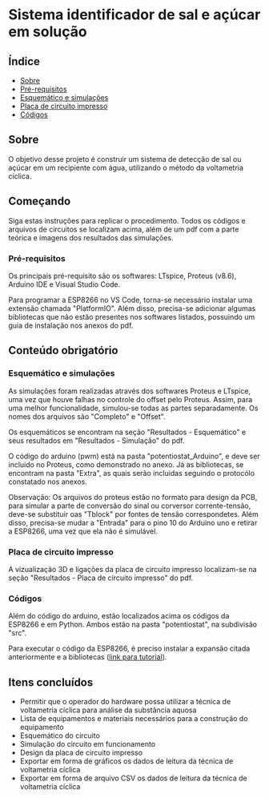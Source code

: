 # Sistema identificador de sal e açúcar em solução

## Índice
+ [Sobre](#sobre)
+ [Pré-requisitos](#pre_req)
+ [Esquemático e simulações](#sim)
+ [Placa de circuito impresso](#cir)
+ [Códigos](#cod)

<h2 id="sobre">Sobre</h2>

O objetivo desse projeto é construir um sistema de detecção de sal ou açúcar em um recipiente com água, utilizando o método da voltametria cíclica.

<h2 id="comecando">Começando</h2>

Siga estas instruções para replicar o procedimento. Todos os códigos e arquivos de circuitos se localizam acima, além de um pdf com a parte teórica e imagens dos resultados das simulações.

<h3 id='pre_req'>Pré-requisitos</h3>

Os principais pré-requisito são os softwares: LTspice, Proteus (v8.6), Arduino IDE e Visual Studio Code.

Para programar a ESP8266 no VS Code, torna-se necessário instalar uma extensão chamada "PlatformIO". Além disso, precisa-se adicionar algumas bibliotecas que não estão presentes nos softwares listados, possuindo um guia de instalação nos anexos do pdf.

<h2 id="obr">Conteúdo obrigatório</h2>

<h3 id='sim'>Esquemático e simulações</h3>

As simulações foram realizadas através dos softwares Proteus e LTspice, uma vez que houve falhas no controle do offset pelo Proteus. Assim, para uma melhor funcionalidade, simulou-se todas as partes separadamente. Os nomes dos arquivos são "Completo" e "Offset".

Os esquemáticos se encontram na seção "Resultados - Esquemático" e seus resultados em "Resultados - Simulação" do pdf.

O código do arduino (pwm) está na pasta "potentiostat_Arduino", e deve ser incluido no Proteus, como demonstrado no anexo. Já as bibliotecas, se encontram na pasta "Extra", as quais serão incluidas seguindo o protocólo constatado nos anexos.

Observação: Os arquivos do proteus estão no formato para design da PCB, para simular a parte de conversão do sinal ou corversor corrente-tensão, deve-se substituir oas "Tblock" por fontes de tensão correspondetes. Além disso, precisa-se mudar a "Entrada" para o pino 10 do Arduino uno e retirar a ESP8266, uma vez que ela não é simulável.

<h3 id='cir'>Placa de circuito impresso</h3>

A vizualização 3D e ligações da placa de circuito impresso localizam-se na seção "Resultados - Placa de circuito impresso" do pdf.

<h3 id='cod'>Códigos</h3>

Além do código do arduino, estão localizados acima os códigos da ESP8266 e em Python. Ambos estão na pasta "potentiostat", na subdivisão "src".

Para executar o código da ESP8266, é preciso instalar a expansão citada anteriormente e a bibliotecas (<a href="https://www.embarcados.com.br/esp8266-com-arduino">link para tutorial</a>).

<h2 id='todo'>Itens concluídos</h2>

- Permitir que o operador do hardware possa utilizar a técnica de voltametria
cíclica para análise da substância aquosa
- Lista de equipamentos e materiais necessários para a construção do
equipamento
- Esquemático do circuito
- Simulação do circuito em funcionamento
- Design da placa de circuito impresso
- Exportar em forma de gráficos os dados de leitura da técnica de
voltametria cíclica
- Exportar em forma de arquivo CSV os dados de leitura da técnica de
voltametria cíclica


